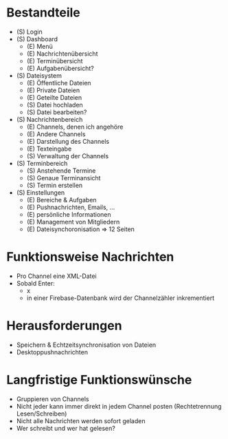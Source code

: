 # Bestandteile
- (S) Login
- (S) Dashboard
  - (E) Menü
  - (E) Nachrichtenübersicht
  - (E) Terminübersicht
  - (E) Aufgabenübersicht?
- (S) Dateisystem
  - (E) Öffentliche Dateien
  - (E) Private Dateien
  - (E) Geteilte Dateien
  - (S) Datei hochladen
  - (S) Datei bearbeiten?
- (S) Nachrichtenbereich
  - (E) Channels, denen ich angehöre
  - (E) Andere Channels
  - (E) Darstellung des Channels
  - (E) Texteingabe
  - (S) Verwaltung der Channels
- (S) Terminbereich
  - (S) Anstehende Termine
  - (S) Genaue Terminansicht
  - (S) Termin erstellen
- (S) Einstellungen
  - (E) Bereiche & Aufgaben
  - (E) Pushnachrichten, Emails, ...
  - (E) persönliche Informationen
  - (E) Management von Mitgliedern
  - (E) Dateisynchoronisation
=> 12 Seiten

# Funktionsweise Nachrichten
- Pro Channel eine XML-Datei
- Sobald Enter:
  - x
  - in einer Firebase-Datenbank wird der Channelzähler inkrementiert

# Herausforderungen
- Speichern & Echtzeitsynchronisation von Dateien
- Desktoppushnachrichten

# Langfristige Funktionswünsche
- Gruppieren von Channels
- Nicht jeder kann immer direkt in jedem Channel posten (Rechtetrennung Lesen/Schreiben)
- Nicht alle Nachrichten werden sofort geladen
- Wer schreibt und wer hat gelesen?














